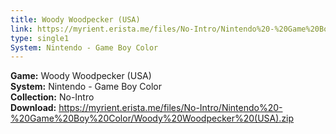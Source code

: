 ```yaml
---
title: Woody Woodpecker (USA)
link: https://myrient.erista.me/files/No-Intro/Nintendo%20-%20Game%20Boy%20Color/Woody%20Woodpecker%20(USA).zip
type: single1
System: Nintendo - Game Boy Color
---
```

<b>Game:</b> Woody Woodpecker (USA)<br>
<b>System:</b> Nintendo - Game Boy Color<br>
<b>Collection:</b> No-Intro<br>
<b>Download:</b> https://myrient.erista.me/files/No-Intro/Nintendo%20-%20Game%20Boy%20Color/Woody%20Woodpecker%20(USA).zip